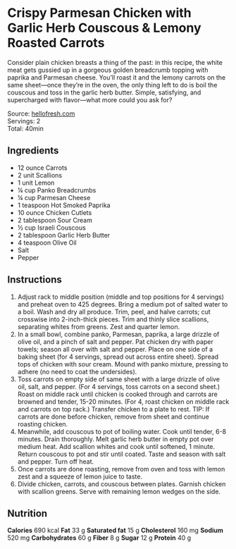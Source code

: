 # Crispy Parmesan Chicken with Garlic Herb Couscous & Lemony Roasted Carrots

Consider plain chicken breasts a thing of the past: in this recipe, the white meat gets gussied up in a gorgeous golden breadcrumb topping with paprika and Parmesan cheese. You’ll roast it and the lemony carrots on the same sheet—once they’re in the oven, the only thing left to do is boil the couscous and toss in the garlic herb butter. Simple, satisfying, and supercharged with flavor—what more could you ask for?

Source: [hellofresh.com](https://www.hellofresh.com/recipes/crispy-parmesan-chicken-5ecd4d891e4833321621f901?utm_source=whisk&utm_medium=ios&utm_campaign=crispy_parmesan_chicken_with_garlic_herb_couscous_%26_lemony_roasted_carrots&playsinline=1)  
Servings: 2  
Total: 40min  


## Ingredients

- 12 ounce Carrots
- 2 unit Scallions
- 1 unit Lemon
- ¼ cup Panko Breadcrumbs
- ¼ cup Parmesan Cheese
- 1 teaspoon Hot Smoked Paprika
- 10 ounce Chicken Cutlets
- 2 tablespoon Sour Cream
- ½ cup Israeli Couscous
- 2 tablespoon Garlic Herb Butter
- 4 teaspoon Olive Oil
- Salt
- Pepper


## Instructions

1. Adjust rack to middle position (middle and top positions for 4 servings) and preheat oven to 425 degrees. Bring a medium pot of salted water to a boil. Wash and dry all produce. Trim, peel, and halve carrots; cut crosswise into 2-inch-thick pieces. Trim and thinly slice scallions, separating whites from greens. Zest and quarter lemon.
2. In a small bowl, combine panko, Parmesan, paprika, a large drizzle of olive oil, and a pinch of salt and pepper. Pat chicken dry with paper towels; season all over with salt and pepper. Place on one side of a baking sheet (for 4 servings, spread out across entire sheet). Spread tops of chicken with sour cream. Mound with panko mixture, pressing to adhere (no need to coat the undersides).
3. Toss carrots on empty side of same sheet with a large drizzle of olive oil, salt, and pepper. (For 4 servings, toss carrots on a second sheet.) Roast on middle rack until chicken is cooked through and carrots are browned and tender, 15-20 minutes. (For 4, roast chicken on middle rack and carrots on top rack.) Transfer chicken to a plate to rest. TIP: If carrots are done before chicken, remove from sheet and continue roasting chicken.
4. Meanwhile, add couscous to pot of boiling water. Cook until tender, 6-8 minutes. Drain thoroughly. Melt garlic herb butter in empty pot over medium heat. Add scallion whites and cook until softened, 1 minute. Return couscous to pot and stir until coated. Taste and season with salt and pepper. Turn off heat.
5. Once carrots are done roasting, remove from oven and toss with lemon zest and a squeeze of lemon juice to taste.
6. Divide chicken, carrots, and couscous between plates. Garnish chicken with scallion greens. Serve with remaining lemon wedges on the side.


## Nutrition

**Calories** 690 kcal
**Fat** 33 g
**Saturated fat** 15 g
**Cholesterol** 160 mg
**Sodium** 520 mg
**Carbohydrates** 60 g
**Fiber** 8 g
**Sugar** 12 g
**Protein** 40 g